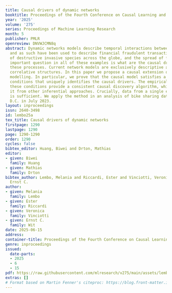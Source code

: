 ```yaml
---
title: Causal drivers of dynamic networks
booktitle: Proceedings of the Fourth Conference on Causal Learning and Reasoning
year: '2025'
volume: '275'
series: Proceedings of Machine Learning Research
month: 5
publisher: PMLR
openreview: DNVWJCMN8q
abstract: Dynamic networks models describe temporal interactions between social actors,
  and as such have been used to describe financial fraudulent transactions, dispersion
  of destructive invasive species across the globe, and the spread of fake news. An
  important question in all of these examples is what are the causal drivers underlying
  these processes. Current network models are exclusively descriptive and based on
  correlative structures. In this paper we propose a causal extension of dynamic network
  modelling. In particular, we prove that the causal model satisfies a set of population
  conditions that uniquely identifies the causal drivers. The empirical analogue of
  these conditions provide a consistent causal discovery algorithm, which distinguishes
  it from other inferential approaches. Crucially, data from a single environment
  is sufficient. We apply the method in an analysis of bike sharing data in Washington
  D.C. in July 2023.
layout: inproceedings
issn: 2640-3498
id: lembo25a
tex_title: Causal drivers of dynamic networks
firstpage: 1290
lastpage: 1290
page: 1290-1290
order: 1290
cycles: false
bibtex_editor: Huang, Biwei and Drton, Mathias
editor:
- given: Biwei
  family: Huang
- given: Mathias
  family: Drton
bibtex_author: Lembo, Melania and Riccardi, Ester and Vinciotti, Veronica and Wit,
  Ernst C.
author:
- given: Melania
  family: Lembo
- given: Ester
  family: Riccardi
- given: Veronica
  family: Vinciotti
- given: Ernst C.
  family: Wit
date: 2025-06-15
address:
container-title: Proceedings of the Fourth Conference on Causal Learning and Reasoning
genre: inproceedings
issued:
  date-parts:
  - 2025
  - 6
  - 15
pdf: https://raw.githubusercontent.com/mlresearch/v275/main/assets/lembo25a/lembo25a.pdf
extras: []
# Format based on Martin Fenner's citeproc: https://blog.front-matter.io/posts/citeproc-yaml-for-bibliographies/
---
```

